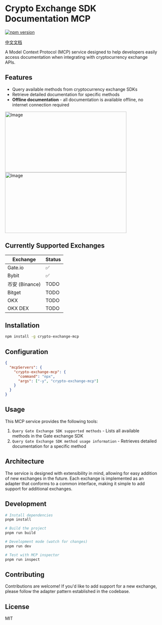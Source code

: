 # Crypto Exchange SDK Documentation MCP

[![npm version](https://img.shields.io/npm/v/crypto-exchange-mcp.svg)](https://www.npmjs.com/package/crypto-exchange-mcp)

[中文文档](./README-zh.md)

A Model Context Protocol (MCP) service designed to help developers easily access documentation when integrating with cryptocurrency exchange APIs.

## Features

- Query available methods from cryptocurrency exchange SDKs
- Retrieve detailed documentation for specific methods
- **Offline documentation** - all documentation is available offline, no internet connection required

<img width="400" height="200" alt="Image" src="https://github.com/user-attachments/assets/00fc3ea1-2d05-4fcd-ab60-1fa00cf3d87e" />

<img width="400" height="200" alt="Image" src="https://github.com/user-attachments/assets/3296b13d-f10b-471a-8cce-199ddfd0ec9c" />

## Currently Supported Exchanges

| Exchange       | Status |
| -------------- | ------ |
| Gate.io        | ✅     |
| Bybit          | ✅     |
| 币安 (Binance) | TODO   |
| Bitget         | TODO   |
| OKX            | TODO   |
| OKX DEX        | TODO   |

## Installation

```bash
npm install -g crypto-exchange-mcp
```

## Configuration

```json
{
  "mcpServers": {
    "crypto-exchange-mcp": {
      "command": "npx",
      "args": ["-y", "crypto-exchange-mcp"]
    }
  }
}
```

## Usage

This MCP service provides the following tools:

1. `Query Gate Exchange SDK supported methods` - Lists all available methods in the Gate exchange SDK
2. `Query Gate Exchange SDK method usage information` - Retrieves detailed documentation for a specific method

## Architecture

The service is designed with extensibility in mind, allowing for easy addition of new exchanges in the future. Each exchange is implemented as an adapter that conforms to a common interface, making it simple to add support for additional exchanges.

## Development

```bash
# Install dependencies
pnpm install

# Build the project
pnpm run build

# Development mode (watch for changes)
pnpm run dev

# Test with MCP inspector
pnpm run inspect
```

## Contributing

Contributions are welcome! If you'd like to add support for a new exchange, please follow the adapter pattern established in the codebase.

## License

MIT
